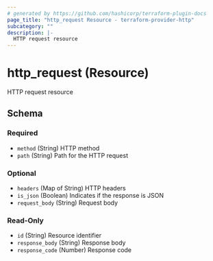 ```yaml
---
# generated by https://github.com/hashicorp/terraform-plugin-docs
page_title: "http_request Resource - terraform-provider-http"
subcategory: ""
description: |-
  HTTP request resource
---
```


# http_request (Resource)

HTTP request resource



<!-- schema generated by tfplugindocs -->
## Schema

### Required

- `method` (String) HTTP method
- `path` (String) Path for the HTTP request

### Optional

- `headers` (Map of String) HTTP headers
- `is_json` (Boolean) Indicates if the response is JSON
- `request_body` (String) Request body

### Read-Only

- `id` (String) Resource identifier
- `response_body` (String) Response body
- `response_code` (Number) Response code
